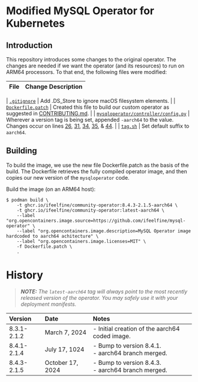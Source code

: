 # Modified MySQL Operator for Kubernetes

## Introduction

This repository introduces some changes to the original operator.
The changes are needed if we want the operator (and its resources) to run on ARM64 processors.
To that end, the following files were modified:

| File                | Change Description                    |
| :-                  | :-                                    |

| [`.gitignore`](/blob/aarch64/.gitignore)          | Add .DS_Store to ignore macOS filesystem elements. |
| [`Dockerfile.patch`](/blob/aarch64/Dockerfile.patch)    | Created this file to build our custom operator as suggested in [CONTRIBUTING.md](/CONTRIBUTING.md). |
| [`mysqloperator/controller/config.py`](/blob/aarch64/mysqloperator/controller/config.py) | Wherever a version tag is being set, appended `-aarch64` to the value.<br>Changes occur on lines [26](https://github.com/IFeelFine/mysql-operator/blob/aarch64/mysqloperator/controller/config.py#L26), [31](https://github.com/IFeelFine/mysql-operator/blob/aarch64/mysqloperator/controller/config.py#L31), [34](https://github.com/IFeelFine/mysql-operator/blob/aarch64/mysqloperator/controller/config.py#L34), [35](https://github.com/IFeelFine/mysql-operator/blob/aarch64/mysqloperator/controller/config.py#L35), & [44](https://github.com/IFeelFine/mysql-operator/blob/aarch64/mysqloperator/controller/config.py#L44). |
| [`tag.sh`](/blob/aarch64/tag.sh) | Set default suffix to `aarch64`.

## Building

To build the image, we use the new file Dockerfile.patch as the basis of the build.
The Dockerfile retrieves the fully compiled operator image, and then copies our new version of the `mysqloperator` code.

Build the image (on an ARM64 host):

```shell
$ podman build \
    -t ghcr.io/ifeelfine/community-operator:8.4.3-2.1.5-aarch64 \
    -t ghcr.io/ifeelfine/community-operator:latest-aarch64 \
    --label "org.opencontainers.image.source=https://github.com/ifeelfine/mysql-operator" \
    --label "org.opencontainers.image.description=MySQL Operator image hardcoded to aarch64 achitecture" \
    --label "org.opencontainers.image.licenses=MIT" \
    -f Dockerfile.patch \
    .

```

# History

> _**NOTE:** The _`latest-aarch64`_ tag will always point to the most recently released version of the operator._
> _You may safely use it with your deployment manifests._

| Version     | Date             | Notes                                                |
| :-          | :-               | :-                                                   |
| 8.3.1-2.1.2 | March 7, 2024    | - Initial creation of the aarch64 coded image.       |
| 8.4.1-2.1.4 | July 17, 1024    | - Bump to version 8.4.1.<br>- aarch64 branch merged. |
| 8.4.3-2.1.5 | October 17, 2024 | - Bump to version 8.4.3.<br>- aarch64 branch merged. |
<!--
|             |                  |                                                      |
|             |                  |                                                      |
|             |                  |                                                      |
|             |                  |                                                      |
|             |                  |                                                      |
-->
